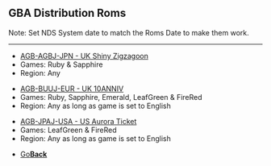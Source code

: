 ## GBA Distribution Roms
Note: Set NDS System date to match the Roms Date to make them work.


---------------------------------------
<ul>
            <li><a href="AGB-AGBJ-JPN - UK Shiny Zigzagoon.gba">AGB-AGBJ-JPN - UK Shiny Zigzagoon</a></li>
            <li>Games: Ruby & Sapphire</li>
            <li>Region: Any</li>
</ul>
<ul>
            <li><a href="AGB-BUUJ-EUR - UK 10ANNIV.gba">AGB-BUUJ-EUR - UK 10ANNIV</a></li>
            <li>Games: Ruby, Sapphire, Emerald, LeafGreen & FireRed</li>
            <li>Region: Any as long as game is set to English</li>
</ul>
<ul>
            <li><a href="AGB-JPAJ-USA - US Aurora Ticket.gba">AGB-JPAJ-USA - US Aurora Ticket</a></li>
            <li>Games: LeafGreen & FireRed</li>
            <li>Region: Any as long as game is set to English</li>
</ul>
            

<onebutton>
<ul>
            <li><a href="../">Go<strong>Back</strong></a></li>
          </ul>
</onebutton>
